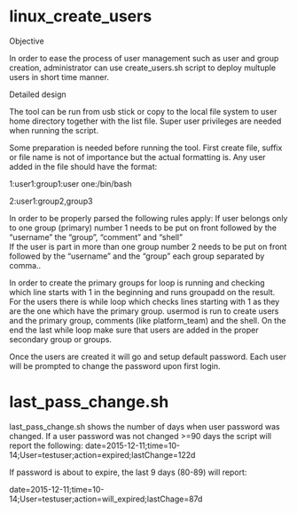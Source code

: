 # linux_create_users

Objective

In order to ease the process of user management such as user and group creation, administrator can use create_users.sh script to deploy multuple users in short time manner.

Detailed design

The tool can be run from usb stick or copy to the local file system to user home directory together with the list file.
Super user privileges are needed when running the script.

Some preparation is needed before running the tool. 
First create file, suffix or file name is not of importance but the actual formatting is.
Any user added in the file should have the format:

1:user1:group1:user one:/bin/bash

2:user1:group2,group3

In order to be properly parsed the following rules apply:
If user belongs only to one group (primary) number 1  needs to be put on front followed by  the “username” the “group”, “comment” and “shell”   
If the user is part in more than one group number 2  needs to be put on front followed by the “username” and the “group” each group separated by comma..

In order to create the primary groups for loop is running and checking which line starts with 1 in the beginning and runs groupadd on the result. 
For the users there is while loop which checks lines starting with 1 as they are the one which have the primary group. usermod  is run to create users and the primary group, comments (like platform_team) and the shell.
On the end the last while loop make sure that users are added in the proper secondary group or groups.

Once the users are created it will go and setup default password. Each user will be prompted to change the password upon first login.


# last_pass_change.sh
last_pass_change.sh shows the number of days when user password was changed.
If a user password was not changed >=90 days the script will report
the following:
date=2015-12-11;time=10-14;User=testuser;action=expired;lastChange=122d

If password  is about to expire, the last 9 days (80-89) will report:

date=2015-12-11;time=10-14;User=testuser;action=will_expired;lastChage=87d
